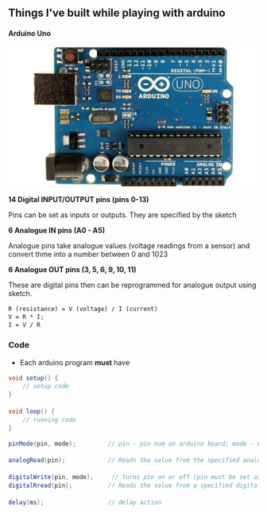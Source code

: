 ## Things I've built while playing with arduino

#### Arduino Uno

<div>
    <img src="assets/arduino-uno.jpeg" />
    <br/>
</div>

**14 Digital INPUT/OUTPUT pins (pins 0-13)**

Pins can be set as inputs or outputs. They are specified by the sketch

**6 Analogue IN pins (A0 - A5)**

Analogue pins take analogue values (voltage readings from a sensor) and convert thme into a number between 0 and 1023

**6 Analogue OUT pins (3, 5, 6, 9, 10, 11)**

These are digital pins then can be reprogrammed for analogue output using sketch.

```
R (resistance) = V (voltage) / I (current)
V = R * I;
I = V / R 
```

### Code

* Each arduino program **must** have

```c#
void setup() {
    // setup code
}

void loop() {
    // running code
}

```

```c#
pinMode(pin, mode);         // pin - pin num on arduino board; mode - OUTPUT or INPUT

analogRead(pin);            // Reads the value from the specified analog pin

digitalWrite(pin, mode);     // turns pin on or off (pin must be set as OUTPUT). HIGH/LOW
digitalRread(pin);          // Reads the value from a specified digital pin, either HIGH or LOW.

delay(ms);                  // delay action

```